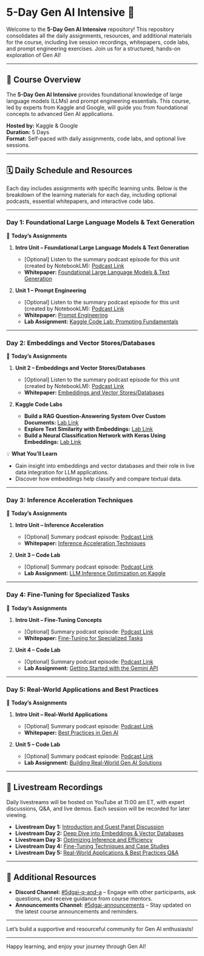 # 5-Day Gen AI Intensive 📘

Welcome to the **5-Day Gen AI Intensive** repository! This repository consolidates all the daily assignments, resources, and additional materials for the course, including live session recordings, whitepapers, code labs, and prompt engineering exercises. Join us for a structured, hands-on exploration of Gen AI!

---

## 📅 Course Overview

The **5-Day Gen AI Intensive** provides foundational knowledge of large language models (LLMs) and prompt engineering essentials. This course, led by experts from Kaggle and Google, will guide you from foundational concepts to advanced Gen AI applications.

**Hosted by:** Kaggle & Google  
**Duration:** 5 Days  
**Format:** Self-paced with daily assignments, code labs, and optional live sessions.

---

## 🗓️ Daily Schedule and Resources

Each day includes assignments with specific learning units. Below is the breakdown of the learning materials for each day, including optional podcasts, essential whitepapers, and interactive code labs.

---

### **Day 1: Foundational Large Language Models & Text Generation**

🎒 **Today’s Assignments**
1. **Intro Unit – Foundational Large Language Models & Text Generation**
   - [Optional] Listen to the summary podcast episode for this unit (created by NotebookLM): [Podcast Link](https://www.youtube.com/watch?v=mQDlCZZsOyo)
   - **Whitepaper:** [Foundational Large Language Models & Text Generation](https://www.kaggle.com/whitepaper-foundational-llm-and-text-generation)
   
2. **Unit 1 – Prompt Engineering**
   - [Optional] Listen to the summary podcast episode for this unit (created by NotebookLM): [Podcast Link](https://www.youtube.com/watch?v=F_hJ2Ey4BNc)
   - **Whitepaper:** [Prompt Engineering](https://www.kaggle.com/whitepaper-prompt-engineering)
   - **Lab Assignment:** [Kaggle Code Lab: Prompting Fundamentals](https://www.kaggle.com/code/phoenix0706/day-1-prompting) 

---

### **Day 2: Embeddings and Vector Stores/Databases**

🎒 **Today’s Assignments**
1. **Unit 2 – Embeddings and Vector Stores/Databases**
   - [Optional] Listen to the summary podcast episode for this unit (created by NotebookLM): [Podcast Link](https://www.youtube.com/watch?v=1CC39K76Nqs)
   - **Whitepaper:** [Embeddings and Vector Stores/Databases](https://www.kaggle.com/whitepaper-embeddings-and-vector-stores)
   
2. **Kaggle Code Labs**
   - **Build a RAG Question-Answering System Over Custom Documents:** [Lab Link](#)
   - **Explore Text Similarity with Embeddings:** [Lab Link](#)
   - **Build a Neural Classification Network with Keras Using Embeddings:** [Lab Link](#)

💡 **What You’ll Learn**
   - Gain insight into embeddings and vector databases and their role in live data integration for LLM applications.
   - Discover how embeddings help classify and compare textual data.

---

### **Day 3: Inference Acceleration Techniques**

🎒 **Today’s Assignments**
1. **Intro Unit – Inference Acceleration**
   - [Optional] Summary podcast episode: [Podcast Link](#)
   - **Whitepaper:** [Inference Acceleration Techniques](#)

2. **Unit 3 – Code Lab**
   - [Optional] Summary podcast episode: [Podcast Link](#)
   - **Lab Assignment:** [LLM Inference Optimization on Kaggle](#)

---

### **Day 4: Fine-Tuning for Specialized Tasks**

🎒 **Today’s Assignments**
1. **Intro Unit – Fine-Tuning Concepts**
   - [Optional] Summary podcast episode: [Podcast Link](#)
   - **Whitepaper:** [Fine-Tuning for Specialized Tasks](#)

2. **Unit 4 – Code Lab**
   - [Optional] Summary podcast episode: [Podcast Link](#)
   - **Lab Assignment:** [Getting Started with the Gemini API](#)

---

### **Day 5: Real-World Applications and Best Practices**

🎒 **Today’s Assignments**
1. **Intro Unit – Real-World Applications**
   - [Optional] Summary podcast episode: [Podcast Link](#)
   - **Whitepaper:** [Best Practices in Gen AI](#)

2. **Unit 5 – Code Lab**
   - [Optional] Summary podcast episode: [Podcast Link](#)
   - **Lab Assignment:** [Building Real-World Gen AI Solutions](#)

---

## 🎥 Livestream Recordings

Daily livestreams will be hosted on YouTube at 11:00 am ET, with expert discussions, Q&A, and live demos. Each session will be recorded for later viewing.

- **Livestream Day 1:** [Introduction and Guest Panel Discussion](https://www.youtube.com/watch?v=kpRyiJUUFxY)
- **Livestream Day 2:** [Deep Dive into Embeddings & Vector Databases](#)
- **Livestream Day 3:** [Optimizing Inference and Efficiency](#)
- **Livestream Day 4:** [Fine-Tuning Techniques and Case Studies](#)
- **Livestream Day 5:** [Real-World Applications & Best Practices Q&A](#)

---

## 🔗 Additional Resources

- **Discord Channel:** [#5dgai-q-and-a](https://discord.gg/XS4YYheq) – Engage with other participants, ask questions, and receive guidance from course mentors.
- **Announcements Channel:** [#5dgai-announcements](https://discord.gg/nAZgYA3n) – Stay updated on the latest course announcements and reminders.

---



Let’s build a supportive and resourceful community for Gen AI enthusiasts!

---

Happy learning, and enjoy your journey through Gen AI!
